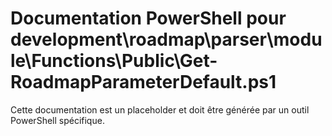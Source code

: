 # Documentation PowerShell pour development\roadmap\parser\module\Functions\Public\Get-RoadmapParameterDefault.ps1

Cette documentation est un placeholder et doit être générée par un outil PowerShell spécifique.
